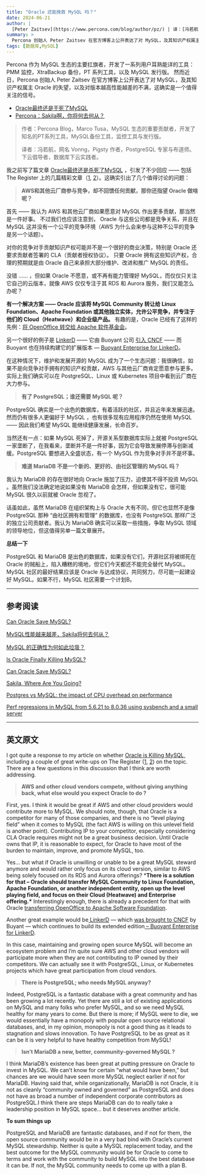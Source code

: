 ```yaml
---
title: "Oracle 还能挽救 MySQL 吗？"
date: 2024-06-21
author: |
  [Peter Zaitsev](https://www.percona.com/blog/author/pz/) | 译：[冯若航](https://vonng.com)（[@Vonng](https://vonng.com/en/)）| [微信原文](https://mp.weixin.qq.com/s/0OgcduKvmprBcECgtn73Cg) | [Percona's Blog](https://www.percona.com/blog/can-oracle-save-mysql/)
summary: >
  Percona 创始人 Peter Zaitsev 在官方博客上公开表达了对 MySQL，及其知识产权属主 Oracle 的失望，以及对版本越高性能越差的不满，这确实是一个值得关注的信号。
tags: [数据库,MySQL]
---
```


Percona 作为 MySQL 生态的主要扛旗者，开发了一系列用户耳熟能详的工具：PMM 监控，XtraBackup 备份，PT 系列工具，以及 MySQL 发行版。
然而近日，Percona 创始人 Peter Zaitsev 在官方博客上公开表达了对 MySQL，及其知识产权属主 Oracle 的失望，以及对版本越高性能越差的不满，这确实是一个值得关注的信号。

- [Oracle最终还是干死了MySQL](https://mp.weixin.qq.com/s/1zlDPie_bVvP7eO6_uTkSw)
- [Percona：Sakila啊，你将何去何从？](https://mp.weixin.qq.com/s/nKD00j84R-EcOU1VPL1ibA)

> 作者：Percona Blog，Marco Tusa，MySQL 生态的重要贡献者，开发了知名的PT系列工具，MySQL备份工具，监控工具与发行版。
>
> 译者：冯若航，网名 Vonng，Pigsty 作者，PostgreSQL 专家与布道师。下云倡导者，数据库下云实践者。


我之前写了篇文章 [Oracle最终还是杀死了MySQL](/zh/blog/oracle-kill-mysql/) ，引发了不少回应 —— 包括 The Register 上的几篇精彩文章（[1](https://www.theregister.com/2024/06/11/early_mysql_engineer_questions_whether/), [2](https://www.theregister.com/2024/06/14/oracles_love_and_hate_relationship/)）。这确实引出了几个值得讨论的问题：

> **AWS和其他云厂商参与竞争，却不回馈任何贡献，那你还指望 Oracle 做啥呢？**

首先 —— 我认为 AWS 和其他云厂商如果愿意对 MySQL 作出更多贡献，那当然是一件好事。
不过我们也应该注意到， Oracle 与这些公司都是竞争关系，并且在 MySQL 这并没有一个公平的竞争环境（AWS 为什么会来参与这种不公平的竞争是另一个话题）。

对你的竞争对手贡献知识产权可能并不是一个很好的商业决策，特别是 Oracle 还要求贡献者签署的 CLA（贡献者授权协议）。
只要 Oracle 拥有这些知识产权，合理的预期就是由 Oracle 自己来承担大部分维护、改进和推广 MySQL 的责任。

没错 …… ，但如果 Oracle 不愿意，或不再有能力管理好 MySQL，而仅仅只关注它自己的云版本，就像 AWS 仅仅专注于其 RDS 和 Aurora 服务，我们又能怎么办呢？

**有一个解决方案 —— Oracle 应该将 MySQL Community 转让给 Linux Foundation、Apache Foundation 或其他独立实体，允许公平竞争，并专注于他们的 Cloud（Heatwave）和企业级产品。** 有趣的是，Oracle 已经有了这样的先例：[将 OpenOffice 转交给 Apache 软件基金会](https://www.zdnet.com/article/oracle-gives-openoffice-to-apache/)。

另一个很好的例子是 [LinkerD](https://linkerd.io/) —— 它由 Buoyant 公司 [引入 CNCF](https://linkerd.io/2017/01/24/linkerd-joins-the-cloud-native-computing-foundation/) —— 而 Buoyant 也在持续构建它的扩展版本 — [Buoyant Enterprise for LinkerD](https://buoyant.io/linkerd-enterprise)。

在这种情况下，维护和发展开源的 MySQL 成为了一个生态问题：我很确信，如果不是向竞争对手拥有的知识产权贡献，AWS 与其他云厂商肯定愿意参与更多。实际上我们确实可以在 PostgreSQL、Linux 或 Kubernetes 项目中看到云厂商在大力参与。

> **有了 PostgreSQL；谁还需要 MySQL 呢？**

PostgreSQL 确实是一个出色的数据库，有着活跃的社区，并且近年来发展迅速。然而仍有很多人更偏好于 MySQL ，也有很多现有应用程序仍然在使用 MySQL —— 因此我们希望 MySQL 能继续健康发展，长命百岁。

当然还有一点：如果 MySQL 死掉了，开源关系型数据库实际上就被 PostgreSQL 一家垄断了，在我看来，垄断并不是一件好事，因为它会导致发展停滞与创新减缓。PostgreSQL 要想进入全盛状态，有一个 MySQL 作为竞争对手并不是坏事。

> **难道 MariaDB 不是一个新的、更好的、由社区管理的 MySQL 吗？**

我认为 MariaDB 的存在很好地向 Oracle 施加了压力，迫使其不得不投资 MySQL 。虽然我们没法确定地说如果没有 MariaDB 会怎样，但如果没有它，很可能 MySQL 很久以前就被 Oracle 忽视了。

话虽如此，虽然 MariaDB 在组织架构上与 Oracle 大有不同，但它也显然不是像 PostgreSQL 那种 “由社区拥有和管理” 的数据库，也没有 PostgreSQL 那样广泛的独立公司贡献者。我认为 MariaDB 确实可以采取一些措施，争取 MySQL 领域的领导地位，但这值得另单一篇文章展开。

**总结一下**

PostgreSQL 和 MariaDB 是出色的数据库，如果没有它们，开源社区将被绑死在 Oracle 的贼船上，陷入糟糕的境地，但它们今天都还不能完全替代 MySQL。
MySQL 社区的最好结果应该是 Oracle 与达成协议，共同努力，尽可能一起建设好 MySQL。如果不行，MySQL 社区需要一个计划B。



------

## 参考阅读

[Can Oracle Save MySQL?](https://www.percona.com/blog/can-oracle-save-mysql/)

[MySQL性能越来越差，Sakila将何去何从？](/db/sakila-where-are-you-going/)

[MySQL 的正确性为何如此垃圾？](/db/bad-mysql/)

[Is Oracle Finally Killing MySQL?](https://www.percona.com/blog/is-oracle-finally-killing-mysql/)

[Can Oracle Save MySQL?](https://www.percona.com/blog/can-oracle-save-mysql/)

[Sakila, Where Are You Going?](https://www.percona.com/blog/sakila-where-are-you-going/)

[Postgres vs MySQL: the impact of CPU overhead on performance](https://smalldatum.blogspot.com/2023/10/postgres-vs-mysql-impact-of-cpu.html)

[Perf regressions in MySQL from 5.6.21 to 8.0.36 using sysbench and a small server](https://smalldatum.blogspot.com/2024/02/perf-regressions-in-mysql-from-5621-to.html)




--------

## 英文原文

I got quite a response to my article on whether [Oracle is Killing MySQL,](https://www.percona.com/blog/is-oracle-finally-killing-mysql/) including a couple of great write-ups on The Register ([1](https://www.theregister.com/2024/06/11/early_mysql_engineer_questions_whether/), [2](https://www.theregister.com/2024/06/14/oracles_love_and_hate_relationship/)) on the topic. There are a few questions in this discussion that I think are worth addressing. 

> **AWS and other cloud vendors compete, without giving anything back, what else would you expect Oracle to do ?**

First, yes. I think it would be great if AWS and other cloud providers would contribute more to MySQL. We should note, though, that Oracle is a competitor for many of those companies, and there is no “level playing field” when it comes to MySQL (the fact AWS is willing on this unlevel field is another point). Contributing IP to your competitor, especially considering CLA Oracle requires might not be a great business decision. Until Oracle owns that IP, it is reasonable to expect, for Oracle to have most of the burden to maintain, improve, and promote MySQL, too.

Yes… but what if Oracle is unwilling or unable to be a great MySQL steward anymore and would rather only focus on its cloud version, similar to AWS being solely focused on its RDS and Aurora offerings?  ***There is a solution for that – Oracle should transfer MySQL Community to Linux Foundation, Apache Foundation, or another independent entity, open up the level playing field, and focus on their Cloud (Heatwave) and Enterprise offering.\*** Interestingly enough, there is already a precedent for that with Oracle [transferring OpenOffice to Apache Software Foundation](https://www.zdnet.com/article/oracle-gives-openoffice-to-apache/).

Another great example would be[ LinkerD](https://linkerd.io/) — which [was brought to CNCF](https://linkerd.io/2017/01/24/linkerd-joins-the-cloud-native-computing-foundation/) by Buyant — which continues to build its extended edition[ – Buoyant Enterprise for LinkerD](https://buoyant.io/linkerd-enterprise).

In this case, maintaining and growing open source MySQL will become an ecosystem problem and I’m quite sure AWS and other cloud vendors will participate more when they are not contributing to IP owned by their competitors. We can actually see it with PostgreSQL, Linux, or Kubernetes projects which have great participation from cloud vendors.

> **There is PostgreSQL; who needs MySQL anyway?** 

Indeed, PostgreSQL is a fantastic database with a great community and has been growing a lot recently. Yet there are still a lot of existing applications on MySQL and many folks who prefer MySQL, and so we need MySQL healthy for many years to come. But there is more; if MySQL were to die, we would essentially have a monopoly with popular open source relational databases, and, in my opinion, monopoly is not a good thing as it leads to stagnation and slows innovation. To have PostgreSQL to be as great as it can be it is very helpful to have healthy competition from MySQL!

> **Isn’t MariaDB a new, better, community-governed MySQL ?**

I think MariaDB’s existence has been great at putting pressure on Oracle to invest in MySQL. We can’t know for certain “what would have been,” but chances are we would have seen more MySQL neglect earlier if not for MariaDB. Having said that, while organizationally, MariaDB is not Oracle, it is not as cleanly “community owned and governed” as PostgreSQL and does not have as broad a number of independent corporate contributors as PostgreSQL.I think there are steps MariaDB can do to really take a leadership position in MySQL space… but it deserves another article.

**To sum things up** 

PostgreSQL and MariaDB are fantastic databases, and if not for them, the open source community would be in a very bad bind with Oracle’s current MySQL stewardship. Neither is quite a MySQL replacement today, and the best outcome for the MySQL community would be for Oracle to come to terms and work with the community to build MySQL into the best database it can be. If not, the MySQL community needs to come up with a plan B.



